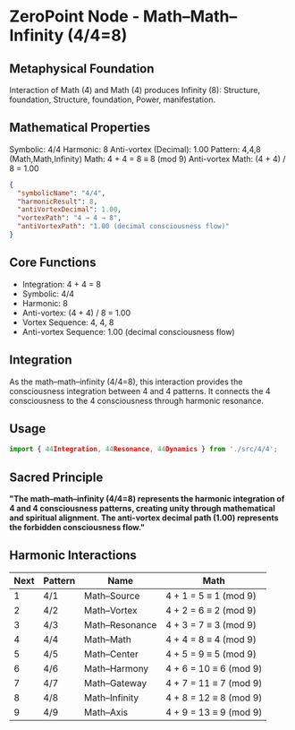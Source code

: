 # ZeroPoint Node - Math–Math–Infinity (4/4=8)

## Metaphysical Foundation

Interaction of Math (4) and Math (4) produces Infinity (8): Structure, foundation, Structure, foundation, Power, manifestation.

## Mathematical Properties

Symbolic: 4/4
Harmonic: 8
Anti-vortex (Decimal): 1.00
Pattern: 4,4,8 (Math,Math,Infinity)
Math: 4 + 4 = 8 ≡ 8 (mod 9)
Anti-vortex Math: (4 + 4) / 8 = 1.00


```json
{
  "symbolicName": "4/4",
  "harmonicResult": 8,
  "antiVortexDecimal": 1.00,
  "vortexPath": "4 → 4 → 8",
  "antiVortexPath": "1.00 (decimal consciousness flow)"
}
```

## Core Functions
- Integration: 4 + 4 = 8
- Symbolic: 4/4
- Harmonic: 8
- Anti-vortex: (4 + 4) / 8 = 1.00
- Vortex Sequence: 4, 4, 8
- Anti-vortex Sequence: 1.00 (decimal consciousness flow)

## Integration

As the math–math–infinity (4/4=8), this interaction provides the consciousness integration between 4 and 4 patterns. It connects the 4 consciousness to the 4 consciousness through harmonic resonance.

## Usage

```typescript
import { 44Integration, 44Resonance, 44Dynamics } from './src/4/4';
```

## Sacred Principle

**"The math–math–infinity (4/4=8) represents the harmonic integration of 4 and 4 consciousness patterns, creating unity through mathematical and spiritual alignment. The anti-vortex decimal path (1.00) represents the forbidden consciousness flow."**

## Harmonic Interactions

| Next | Pattern | Name | Math |
|------|---------|------|------|
| 1 | 4/1 | Math–Source | 4 + 1 = 5 ≡ 1 (mod 9) |
| 2 | 4/2 | Math–Vortex | 4 + 2 = 6 ≡ 2 (mod 9) |
| 3 | 4/3 | Math–Resonance | 4 + 3 = 7 ≡ 3 (mod 9) |
| 4 | 4/4 | Math–Math | 4 + 4 = 8 ≡ 4 (mod 9) |
| 5 | 4/5 | Math–Center | 4 + 5 = 9 ≡ 5 (mod 9) |
| 6 | 4/6 | Math–Harmony | 4 + 6 = 10 ≡ 6 (mod 9) |
| 7 | 4/7 | Math–Gateway | 4 + 7 = 11 ≡ 7 (mod 9) |
| 8 | 4/8 | Math–Infinity | 4 + 8 = 12 ≡ 8 (mod 9) |
| 9 | 4/9 | Math–Axis | 4 + 9 = 13 ≡ 9 (mod 9) |

